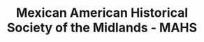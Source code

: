 ---
layout: repo
title: "Mexican American Historical Society of the Midlands - MAHS"
id: 11550
permalink: repos/11550/
---